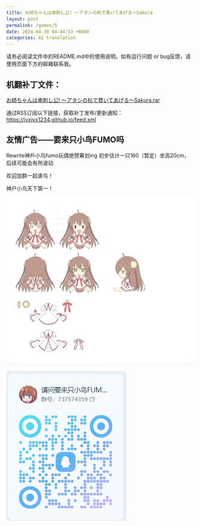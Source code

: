 ```yaml
---
title: お姉ちゃんは串刺し公! ～アタシの杭で貫いてあげる～Sakura
layout: post
permalink: /games/5
date: 2024-04-30 04:44:53 +0800
categories: AI translation
---
```



请务必阅读文件中的README.md中的使用说明。如有运行问题 or bug反馈，请使用页面下方的邮箱联系我。

## 机翻补丁文件：

[お姉ちゃんは串刺し公! ～アタシの杭で貫いてあげる～Sakura.rar](../resources/%E3%81%8A%E5%A7%89%E3%81%A1%E3%82%83%E3%82%93%E3%81%AF%E4%B8%B2%E5%88%BA%E3%81%97%E5%85%AC%21%20%EF%BD%9E%E3%82%A2%E3%82%BF%E3%82%B7%E3%81%AE%E6%9D%AD%E3%81%A7%E8%B2%AB%E3%81%84%E3%81%A6%E3%81%82%E3%81%92%E3%82%8B%EF%BD%9ESakura.rar)

 

通过RSS订阅以下链接，获取补丁发布/更新通知：https://jyxjyx1234.github.io/feed.xml

## 友情广告——要来只小鸟FUMO吗

Rewrite神戶小鸟fumo玩偶绝赞筹划ing 初步估计一只160（暂定）坐高20cm，后续可能会有所波动

欢迎加群一起虐鸟！

神户小鸟天下第一！

![稿图.png](image/广告/小鸟稿图.png)

![群号.png](image/广告/群号.png)
